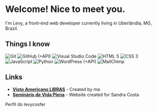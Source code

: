 <h1>Welcome! Nice to meet you.</h1>

I'm Levy, a front-end web developer currently living in Uberlândia, MG, Brazil.

<h2>Things I know</h2>
<p>
  <img alt="Git" src="https://img.shields.io/badge/-Git-e94e31?logo=git&logoColor=white" /> 
  <img alt="GitHub (+API)" src="https://img.shields.io/badge/-GitHub%20(%2BAPI)-24282e?logo=github&logoColor=white" />
  <img alt="Visual Studio Code" src="https://img.shields.io/badge/-Visual%20Studio%20Code-007ACC?logo=Visual%20Studio%20Code&logoColor=white" />
  <img alt="HTML 5" src="https://img.shields.io/badge/-HTML5-dd4b24?logo=html5&logoColor=white" />
  <img alt="CSS 3" src="https://img.shields.io/badge/-CSS%203-333?logo=css3&logoColor=white" />
  <img alt="JavaScript" src="https://img.shields.io/badge/-JavaScript-333?logo=javascript&logoColor=white" />
  <img alt="Python" src="https://img.shields.io/badge/-Python-007ACC?logo=Python&logoColor=444" />
  <img alt="WordPress (+API)" src="https://img.shields.io/badge/-WordPress%20(%2BAPI)-217196?logo=wordpress&logoColor=white" />
  <img alt="MailChimp" src="https://img.shields.io/badge/-MailChimp-FFE01B?logo=MailChimp&logoColor=444" />
</p>

## Links
* **[Visto Americano LIBRAS](https://vistoamericanolibras.com.br/)** - Created by me.
* **[Seminário de Vida Plena](https://seminariodevidaplena.com.br/)** - Website created for Sandra Costa

Perfil do levycosfer
